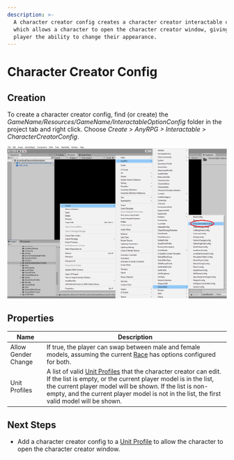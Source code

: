```yaml
---
description: >-
  A character creator config creates a character creator interactable option,
  which allows a character to open the character creator window, giving the
  player the ability to change their appearance.
---
```


# Character Creator Config

## Creation

To create a character creator config, find (or create) the _GameName/Resources/GameName/InteractableOptionConfig_ folder in the project tab and right click.  Choose _Create > AnyRPG > Interactable > CharacterCreatorConfig_.

![](<../../.gitbook/assets/image (4) (3).png>)

## Properties

| Name                | Description                                                                                                                                                                                                                                                                                                          |
| ------------------- | -------------------------------------------------------------------------------------------------------------------------------------------------------------------------------------------------------------------------------------------------------------------------------------------------------------------- |
| Allow Gender Change | If true, the player can swap between male and female models, assuming the current [Race](../character-race.md) has options configured for both.                                                                                                                                                                      |
| Unit Profiles       | A list of valid [Unit Profiles](../unit-profile.md) that the character creator can edit.  If the list is empty, or the current player model is in the list, the current player model will be shown.  If the list is non-empty, and the current player model is not in the list, the first valid model will be shown. |

## Next Steps

* Add a character creator config to a [Unit Profile](../unit-profile.md) to allow the character to open the character creator window.
